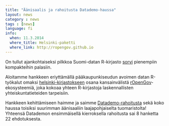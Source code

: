 ```yaml
---
title: "Äänisaalis ja rahoitusta Datademo-haussa"
layout: news
category : news
tags : [news]
language: fi
info:
  when: 11.3.2014
  where_title: Helsinki-paketti
  where_link: http://ropengov.github.io
---
```


On tullut ajankohtaiseksi pilkkoa Suomi-datan R-kirjasto [sorvi](http://louhos.github.com/sorvi) pienempiin kompakteihin palasiin.  

Aloitamme hankkeen eriyttämällä pääkaupunkiseudun avoimen datan R-työkalut omaksi [helsinki-kirjastokseen](http://github.com/ropengov/helsinki) osana kansainvälistä [rOpenGov](http://ropengov.github.io)-ekosysteemiä, joka kokoaa yhteen R-kirjastoja laskennallisten yhteiskuntatieteiden tarpeisiin.  

Hankkeen kehittämiseen haimme ja saimme [Datademo-rahoitusta](http://datademo.fi/ensimmaisen-kierroksen-tulokset/) sekä koko haussa toisiksi suurimman äänisaaliin laajapohjaiselta tuomaristolta! Yhteensä Datademon ensimmäisellä kierroksella rahoitusta sai 8 hanketta 22 ehdotuksesta.  

















